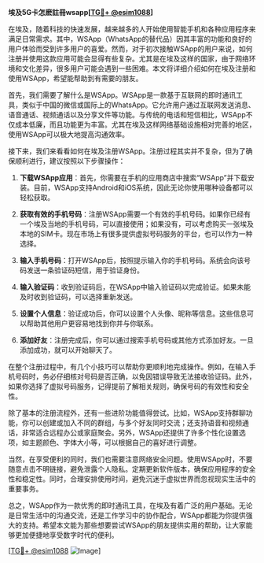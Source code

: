 **埃及5G卡怎麽註冊wsapp[[TG💪+ @esim1088](https://t.me/s/esim1088)]**

在埃及，随着科技的快速发展，越来越多的人开始使用智能手机和各种应用程序来满足日常需求。其中，WSApp（WhatsApp的替代品）因其丰富的功能和良好的用户体验而受到许多用户的喜爱。然而，对于初次接触WSApp的用户来说，如何注册并使用这款应用可能会显得有些复杂。尤其是在埃及这样的国家，由于网络环境和文化差异，很多用户可能会遇到一些困难。本文将详细介绍如何在埃及注册和使用WSApp，希望能帮助到有需要的朋友。

首先，我们需要了解什么是WSApp。WSApp是一款基于互联网的即时通讯工具，类似于中国的微信或国际上的WhatsApp。它允许用户通过互联网发送消息、语音通话、视频通话以及分享文件等功能。与传统的电话和短信相比，WSApp不仅成本低廉，而且功能更为丰富。尤其在埃及这样网络基础设施相对完善的地区，使用WSApp可以极大地提高沟通效率。

接下来，我们来看看如何在埃及注册WSApp。注册过程其实并不复杂，但为了确保顺利进行，建议按照以下步骤操作：

1. **下载WSApp应用**：首先，你需要在手机的应用商店中搜索“WSApp”并下载安装。目前，WSApp支持Android和iOS系统，因此无论你使用哪种设备都可以轻松获取。

2. **获取有效的手机号码**：注册WSApp需要一个有效的手机号码。如果你已经有一个埃及当地的手机号码，可以直接使用；如果没有，可以考虑购买一张埃及本地的SIM卡。现在市场上有很多提供虚拟号码服务的平台，也可以作为一种选择。

3. **输入手机号码**：打开WSApp后，按照提示输入你的手机号码。系统会向该号码发送一条验证码短信，用于验证身份。

4. **输入验证码**：收到验证码后，在WSApp中输入验证码以完成验证。如果未能及时收到验证码，可以选择重新发送。

5. **设置个人信息**：验证成功后，你可以设置个人头像、昵称等信息。这些信息可以帮助其他用户更容易地找到你并与你联系。

6. **添加好友**：注册完成后，你可以通过搜索手机号码或其他方式添加好友。一旦添加成功，就可以开始聊天了。

在整个注册过程中，有几个小技巧可以帮助你更顺利地完成操作。例如，在输入手机号码时，务必仔细核对号码是否正确，以免因错误导致无法接收验证码。此外，如果你选择了虚拟号码服务，记得提前了解相关规则，确保号码的有效性和安全性。

除了基本的注册流程外，还有一些进阶功能值得尝试。比如，WSApp支持群聊功能，你可以创建或加入不同的群组，与多个好友同时交流；还支持语音和视频通话，非常适合远程办公或家庭聚会。另外，WSApp还提供了许多个性化设置选项，如主题颜色、字体大小等，可以根据自己的喜好进行调整。

当然，在享受便利的同时，我们也需要注意网络安全问题。使用WSApp时，不要随意点击不明链接，避免泄露个人隐私。定期更新软件版本，确保应用程序的安全性和稳定性。同时，合理安排使用时间，避免沉迷于虚拟世界而忽视现实生活中的重要事务。

总之，WSApp作为一款优秀的即时通讯工具，在埃及有着广泛的用户基础。无论是日常生活中的沟通交流，还是工作学习中的协作配合，WSApp都能为你提供强大的支持。希望本文能为那些想要尝试WSApp的朋友提供实用的帮助，让大家能够更加便捷地享受数字时代的便利。

[[TG💪+ @esim1088](https://t.me/s/esim1088) ![Image](https://i.postimg.cc/4NQfJmqS/Snipaste-2025-05-13-00-14-12.png)]